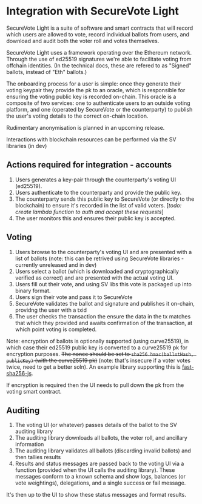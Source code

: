 # Integration with SecureVote Light

SecureVote Light is a suite of software and smart contracts that will record which users are allowed to vote,
record individual ballots from users, and download and audit both the voter roll and votes themselves.

SecureVote Light uses a framework operating over the Ethereum network. 
Through the use of ed25519 signatures we're able to facilitate voting from offchain identities.
(In the technical docs, these are refered to as "Signed" ballots, instead of "Eth" ballots.)

The onboarding process for a user is simple: once they generate their voting keypair they provide the pk
to an oracle, which is responsible for ensuring the voting public key is recorded on-chain.
This oracle is a composite of two services: one to authenticate users to an outside voting platform, and
one (operated by SecureVote or the counterparty) to publish the user's voting details to the correct
on-chain location.

Rudimentary anonymisation is planned in an upcoming release.

Interactions with blockchain resources can be performed via the SV libraries (in dev)

## Actions required for integration - accounts

1. Users generates a key-pair through the counterparty's voting UI (ed25519).
2. Users authenticate to the counterparty and provide the public key.
3. The counterparty sends this public key to SecureVote (or directly to the blockchain) to ensure it's recorded in 
   the list of valid voters. [*todo: create lambda function to auth and accept these requests*]
4. The user monitors this and ensures their public key is accepted.

## Voting

1. Users browse to the counterparty's voting UI and are presented with a list of ballots (note: this can be
   retrived using SecureVote libraries - currently unreleased and in dev)
2. Users select a ballot (which is downloaded and cryptographically verified as correct) and are presented with
   the actual voting UI.
3. Users fill out their vote, and using SV libs this vote is packaged up into binary format.
4. Users sign their vote and pass it to SecureVote
5. SecureVote validates the ballot and signature and publishes it on-chain, providng the user with a txid
6. The user checks the transaction the ensure the data in the tx matches that which they provided and awaits
   confirmation of the transaction, at which point voting is completed.

Note: encryption of ballots is optionally supported (using curve25519), in which case their ed25519 public key 
is converted to a curve25519 pk for encryption purposes. ~~The nonce should be set to `sha256.hmac(ballotHash, publicKey)` 
(with the curve25519 pk)~~ (note: that's insecure if a voter votes twice, need to get a better soln). An example library supporting this is [fast-sha256-js](https://github.com/dchest/fast-sha256-js).

If encryption is required then the UI needs to pull down the pk from the voting smart contract.

## Auditing

1. The voting UI (or whatever) passes details of the ballot to the SV auditing library
2. The auditing library downloads all ballots, the voter roll, and ancillary information
3. The auditing library validates all ballots (discarding invalid ballots) and then tallies results
4. Results and status messages are passed back to the voting UI via a function (provided when the UI calls the 
   auditing library). These messages conform to a known schema and show logs, balances (or vote weightings),
   delegations, and a single success or fail message.
   
It's then up to the UI to show these status messages and format results.
